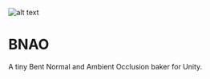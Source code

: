 ![alt text](https://raw.githubusercontent.com/Fewes/BNAO/master/Example.png)

# BNAO
A tiny Bent Normal and Ambient Occlusion baker for Unity.
